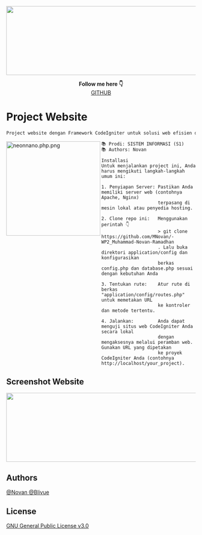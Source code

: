 <p align="center">
<img src="https://i.ibb.co/nbRNQfY/Website.gif" width="885" height="183">
</p>

<p align="center">
<b>Follow me here 👇</b><br>  
<a href="https://github.com/MNovan"> GITHUB </a><br>
</p>
  
# Project Website
```py
Project website dengan Framework CodeIgniter untuk solusi web efisien dan handal.
```

<img src="https://pbs.twimg.com/media/DpNiWO7UcAUQKEq?format=png&name=large" align="left" alt="neonnano.php.png" width="250" height="250">

```py
📚 Prodi: SISTEM INFORMASI (S1)
📚 Authors: Novan
```

```
Installasi
Untuk menjalankan project ini, Anda harus mengikuti langkah-langkah umum ini:

1. Penyiapan Server: Pastikan Anda memiliki server web (contohnya Apache, Nginx)
                     terpasang di mesin lokal atau penyedia hosting.

2. Clone repo ini:   Menggunakan perintah 👇
                     > git clone https://github.com/MNovan/-WP2_Muhammad-Novan-Ramadhan
                     . Lalu buka direktori application/config dan konfigurasikan
                     berkas config.php dan database.php sesuai dengan kebutuhan Anda

3. Tentukan rute:    Atur rute di berkas "application/config/routes.php" untuk memetakan URL
                     ke kontroler dan metode tertentu.

4. Jalankan:         Anda dapat menguji situs web CodeIgniter Anda secara lokal
                     dengan mengaksesnya melalui peramban web. Gunakan URL yang dipetakan
                     ke proyek CodeIgniter Anda (contohnya http://localhost/your_project).
```

<p >
<h2>Screenshot Website</h2>
  <p align="center">
  <img src="https://media.istockphoto.com/id/1366131056/id/foto/kertas-putih-dengan-tekstur-kasar-latar-belakang-kertas-untuk-prasasti.jpg?s=612x612&w=0&k=20&c=RHHqCyL3Y0PH8SPGEwvexIkbyFXWcXmQD0IG4Hvue8U=" width="885" height="183">
  </p>
</p>

<p>
<h2>Authors</h2>
  <a href="https://github.com/MNovan" > @Novan </a>
  <a href="https://github.com/Blivue"> @Blivue </a>
<br>

<h2>License</h2>
<a href="https://github.com/MNovan/-WP2_Muhammad-Novan-Ramadhan/blob/main/LICENSE"> GNU General Public License v3.0 </a>
<br>
</p>
